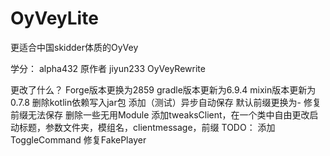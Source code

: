 # OyVeyLite
更适合中国skidder体质的OyVey

学分：
alpha432 原作者
jiyun233 OyVeyRewrite

更改了什么？
Forge版本更换为2859
gradle版本更新为6.9.4
mixin版本更新为0.7.8
删除kotlin依赖写入jar包
添加（测试）异步自动保存
默认前缀更换为-
修复前缀无法保存
删除一些无用Module
添加tweaksClient，在一个类中自由更改启动标题，参数文件夹，模组名，clientmessage，前缀
TODO：
添加ToggleCommand
修复FakePlayer
